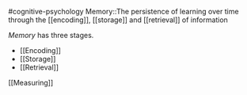 #cognitive-psychology 
Memory::The persistence of learning over time through the [[encoding]], [[storage]] and [[retrieval]] of information
<!--SR:!2024-04-14,4,230-->

*Memory* has three stages. 

- [[Encoding]]
- [[Storage]]
- [[Retrieval]]


[[Measuring]]